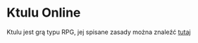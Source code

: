 # Ktulu Online
Ktulu jest grą typu RPG, jej spisane zasady można znaleźć [tutaj](https://21wdw-2014.staszic.waw.pl/ktulu/WielkaXiega.pdf)
